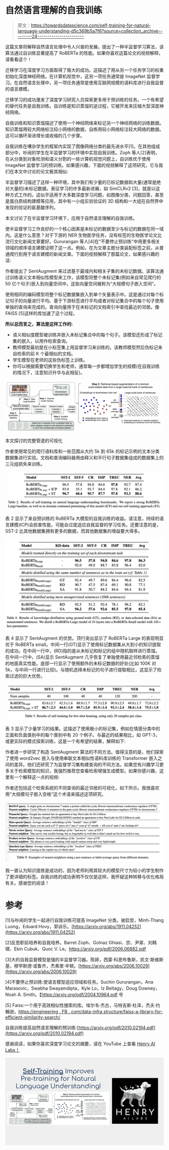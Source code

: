 # 自然语言理解的自我训练

> 原文：<https://towardsdatascience.com/self-training-for-natural-language-understanding-d5c369b5a7f6?source=collection_archive---------24----------------------->

这篇文章将解释自然语言处理中令人兴奋的发展。提出了一种半监督学习算法，该算法通过自训练显著提高了 RoBERTa 的性能。如果你喜欢这篇论文的视频解释，请看看这个！

迁移学习在深度学习方面取得了极大的成功。这描述了用从另一个任务学习的权重初始化深度神经网络。在计算机视觉中，这另一项任务通常是 ImageNet 监督学习。在自然语言处理中，另一项任务通常是使用互联网规模的语料库进行自我监督的语言建模。

迁移学习的成功激发了深度学习研究人员探索更多用于预训练的任务。一个有希望的替代任务是自我训练。自训练是知识蒸馏的逆过程，它被开发来压缩大型深度神经网络。

自我训练和知识蒸馏描述了使用一个神经网络来标记另一个神经网络的训练数据。知识蒸馏用较大网络标注较小网络的数据，自练用较小网络标注较大网络的数据。这可以循环渐进增长或收缩的几个步骤。

自我训练在嘈杂学生的框架内实现了图像网络分类的最先进水平[1]。在其他组成部分中，吵闹的学生在半监督学习的环境中实现自我训练。Zoph 等人[2]表明，在从分类到对象检测和语义分割的一些计算机视觉问题上，自训练优于使用 ImageNet 监督学习的预训练。如果感兴趣，下面的视频解释了这项研究，它与我们在本文中讨论的论文极其相似:

半监督学习描述了这样一种环境，其中我们有少量的已标记数据和大量(通常是绝对大量的)未标记数据。表征学习的许多最新进展，如 SimCLRv2 [3]，就是以这种方式工作的。这似乎适用于大多数深度学习问题，如图像分类、问题回答，甚至是蛋白质结构建模等应用，其中有一小组实验验证的 3D 结构和一大组在自然界中发现的验证的氨基酸序列。

本文讨论了在半监督学习环境下，应用于自然语言理解的自我训练。

使半监督学习工作良好的一个核心因素是未标记的数据至少与标记的数据在同一域内。这是什么意思？对于下游的 NER 生物医学任务，没有标签的生物医学论文比流行文化新闻文章要好。Gururangan 等人[4]在“不要停止预训练”中用更多相关领域的顺序语言建模证明了这一点。例如，在为文章主题分类装配标签之前，从普通爬行到用于语言建模的新闻文章。下面的视频解释了那篇论文，如果感兴趣的话:

作者提出了 SentAugment 来过滤基于最域内和相关子集的未标记数据。该算法通过训练语义文本相似性模型来工作，该模型将整个未标记集(例如来自常见爬行的 50 亿个句子)嵌入到向量空间中。这些向量空间被称为“大规模句子嵌入空间”。

使用相同的编码模型将整个标记数据集嵌入到单个矢量表示中。这是通过对每个标记句子的向量进行平均、基于下游标签进行平均或者对标记集合中的每个句子使用单独的查询来完成的。查询向量用于在未标记的文档索引中查找最近的邻居。像 FAISS [5]这样的库加速了这个过程。

**所以总而言之，算法是这样工作的:**

*   语义相似度模型被训练并嵌入未标记集合中的每个句子。该模型还形成了标记集的嵌入，以用作检索查询。
*   教师模型最初是在小标签集上用监督学习来训练的。该教师模型然后伪标记来自检索的前 K 个最相似的文档。
*   学生模型在老师的这些伪标签上训练。
*   你可以根据需要切换学生和老师，通常每一步都增加学生的规模(在自我训练的情况下，注意知识升华与此相反)。

![](img/c40f38f9a0a2abdc79897d0869596144.png)

本文探讨的完整管道的可视化

作者使用常见的爬行语料库和一些范围从大约 5k 到 65k 的标记示例的文本分类数据集进行实验。文档和查询编码器用由释义和平行句子数据集组成的数据集上的三元组损失来训练。

![](img/34b4e96ac09a3a80e52a19362d5f2231.png)

表 2 显示了来自预训练的 RoBERTa 大模型的自我训练的收益。请注意，持续的语言建模(ICP)会损害性能，可能会过度适应自我监督的学习任务。还要注意的是，SST-2 比其他数据集拥有更多的数据，而其他数据集的增益要大得多。

![](img/6c28ef0db39e80ccbcfb24bb29c88292.png)

表 4 显示了 SentAugment 的优势。顶行突出显示了 RoBERTa Large 的表现明显优于 RoBERTa small。中间一行(GT)显示了使用标记数据集从大到小的知识提取的成功。在中间一行中，(RD)指的是从未标记和标记的组中随机取样进行蒸馏。在中间一行中，(SA)显示 SentAugment 几乎恢复了单独使用最近邻检索的蒸馏的地面真实性能。底部一行显示了使用额外的未标记数据的好处(比如 100K 对 5k，与中间一行进行比较)。与随机选择未标记的句子进行提取相比，这显示了检索过滤的巨大优势。

![](img/b1d1d04b44920b1620a44e478c350950.png)

表 3 显示了少量学习的结果。这描述了使用极小的标记集，例如在情感分类中的正面和负面类别中的每个类别中有 20 个例子。与最近的结果相比，如 GPT-3，或更实际的模式探索训练，这是一个有希望的结果，解释如下:

作者进一步研究了构造 SentAugment 算法的不同方法。值得注意的是，他们探索了使用 word2vec 嵌入与使用串联文本相似性语料库训练的 Transformer 嵌入之间的差异。他们还研究了为监督学习集构建查询的不同方法。如果您有兴趣学习更多关于检索模型的知识，我强烈推荐您查看检索增强生成模型。如果你感兴趣，这里有一个解释这一点的视频:

作者还包括这个检索系统的不同查询的最近邻居的可视化，如下所示。我很喜欢用“大规模句子嵌入空格”这个术语来描述这项研究。

![](img/2ee7d8c79099ba2c8ddfcd93fb284ded.png)

我一直认为知识提炼是成功的，因为老师利用其较大的模型尺寸为较小的学生制作了更详细的标签。自我训练的成功表明不仅仅是这样。我怀疑这种转移与优化格局有关。感谢您的阅读！

# 参考

[1]与吵闹的学生一起进行自我训练可提高 ImageNet 分类。谢启哲，Minh-Thang Luong，Eduard Hovy，郭诉乐。[https://arxiv.org/abs/1911.04252](https://arxiv.org/abs/1911.04252)

[2]反思职前培养和自我培养。Barret Zoph、Golnaz Ghiasi、宗、尹翠、刘韩啸、Ekin Cubuk、Quoc V. Le。https://arxiv.org/pdf/2006.06882.pdf

[3]大的自我监督模型是强的半监督学习器。陈婷，西蒙·科恩布鲁斯，凯文·斯维斯基，穆罕默德·诺鲁齐，杰弗里·辛顿。[https://arxiv.org/abs/2006.10029](https://arxiv.org/abs/2006.10029)

[4]不要停止预训练:使语言模型适应领域和任务。Suchin Gururangan，Ana Marasovic，Swabha Swayamdipta，Kyle Lo，Iz Beltagy，Doug Downey，Noah A. Smith。【https://arxiv.org/pdf/2004.10964.pdf 号

[5] Faiss:一个用于高效相似性搜索的库。埃尔韦·杰古，马特吉斯·杜泽，杰夫·约翰逊。[https://engineering . FB . com/data-infra structure/faiss-a-library-for-efficient-similarity-search/](https://engineering.fb.com/data-infrastructure/faiss-a-library-for-efficient-similarity-search/)

自我训练提高自然语言理解的预训练:[https://arxiv.org/pdf/2010.02194.pdf](https://arxiv.org/pdf/2010.02194.pdf)

感谢阅读，如果你喜欢深度学习论文的摘要，请在 YouTube 上查看 [Henry AI Labs！](https://www.youtube.com/channel/UCHB9VepY6kYvZjj0Bgxnpbw/videos?view_as=subscriber)

![](img/e37d7fb4ae4b05c080874d30b8865957.png)